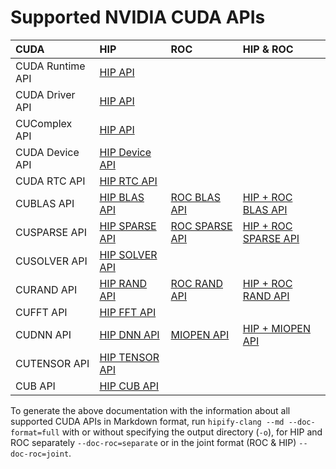 <head>
  <meta charset="UTF-8">
  <meta name="description" content="NVIDIA CUDA APIs supported by HIPIFY">

  <meta name="keywords" content="HIPIFY, ROCm, NVIDIA, CUDA, CUDA2HIP, hipify-clang, hipify-perl">
</head>

# Supported NVIDIA CUDA APIs

|     **CUDA**     | **HIP**                                                           |                            **ROC**                        |                            **HIP & ROC**                                |
|:-----------------|:------------------------------------------------------------------|:----------------------------------------------------------|:------------------------------------------------------------------------|
| CUDA Runtime API | [HIP API](tables/CUDA_Runtime_API_functions_supported_by_HIP.md)  |                                                           |                                                                         |
| CUDA Driver API  | [HIP API](tables/CUDA_Driver_API_functions_supported_by_HIP.md)   |                                                           |                                                                         |
| CUComplex API    | [HIP API](tables/cuComplex_API_supported_by_HIP.md)               |                                                           |                                                                         |
| CUDA Device API  | [HIP Device API](tables/CUDA_Device_API_supported_by_HIP.md)      |                                                           |                                                                         |
| CUDA RTC API     | [HIP RTC API](tables/CUDA_RTC_API_supported_by_HIP.md)            |                                                           |                                                                         |
| CUBLAS API       | [HIP BLAS API](tables/CUBLAS_API_supported_by_HIP.md)             | [ROC BLAS API](tables/CUBLAS_API_supported_by_ROC.md)     | [HIP + ROC BLAS API](tables/CUBLAS_API_supported_by_HIP_and_ROC.md)     |
| CUSPARSE API     | [HIP SPARSE API](tables/CUSPARSE_API_supported_by_HIP.md)         | [ROC SPARSE API](tables/CUSPARSE_API_supported_by_ROC.md) | [HIP + ROC SPARSE API](tables/CUSPARSE_API_supported_by_HIP_and_ROC.md) |
| CUSOLVER API     | [HIP SOLVER API](tables/CUSOLVER_API_supported_by_HIP.md)         |                                                           |                                                                         |
| CURAND API       | [HIP RAND API](tables/CURAND_API_supported_by_HIP.md)             | [ROC RAND API](tables/CURAND_API_supported_by_ROC.md)     | [HIP + ROC RAND API](tables/CURAND_API_supported_by_HIP_and_ROC.md)     |
| CUFFT API        | [HIP FFT API](tables/CUFFT_API_supported_by_HIP.md)               |                                                           |                                                                         |
| CUDNN API        | [HIP DNN API](tables/CUDNN_API_supported_by_HIP.md)               | [MIOPEN API](tables/CUDNN_API_supported_by_MIOPEN.md)     | [HIP + MIOPEN API](tables/CUDNN_API_supported_by_HIP_and_MIOPEN.md)     |
| CUTENSOR API     | [HIP TENSOR API](tables/CUTENSOR_API_supported_by_HIP.md)         |                                                           |                                                                         |
| CUB API          | [HIP CUB API](tables/CUB_API_supported_by_HIP.md)                 |                                                           |                                                                         |

To generate the above documentation with the information about all supported CUDA APIs in Markdown format, run `hipify-clang --md --doc-format=full` with or without specifying the output directory (`-o`), for HIP and ROC separately `--doc-roc=separate` or in the joint format (ROC & HIP) `--doc-roc=joint`.
